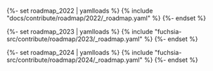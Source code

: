 {%- set roadmap_2022 | yamlloads %}
{% include "docs/contribute/roadmap/2022/_roadmap.yaml" %}
{%- endset %}

{%- set roadmap_2023 | yamlloads %}
{% include "fuchsia-src/contribute/roadmap/2023/_roadmap.yaml" %}
{%- endset %}

{%- set roadmap_2024 | yamlloads %}
{% include "fuchsia-src/contribute/roadmap/2024/_roadmap.yaml" %}
{%- endset %}